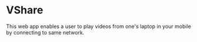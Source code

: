 # VShare

This web app enables a user to play videos from one's laptop in your mobile by connecting to same network.
